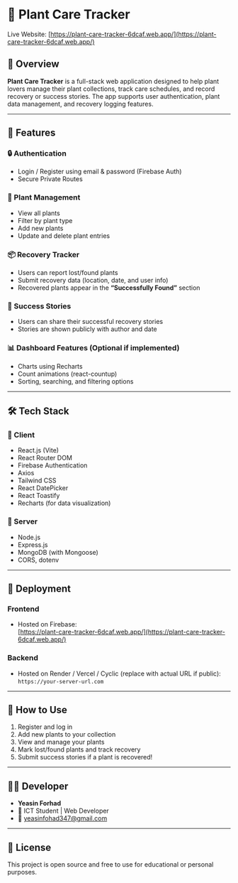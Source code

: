 # 🌿 Plant Care Tracker

Live Website: [https://plant-care-tracker-6dcaf.web.app/](https://plant-care-tracker-6dcaf.web.app/)

## 🧠 Overview

**Plant Care Tracker** is a full-stack web application designed to help plant lovers manage their plant collections, track care schedules, and record recovery or success stories. The app supports user authentication, plant data management, and recovery logging features.

---

## 🔗 Features

### 🔒 Authentication
- Login / Register using email & password (Firebase Auth)
- Secure Private Routes

### 🌱 Plant Management
- View all plants
- Filter by plant type
- Add new plants
- Update and delete plant entries

### 📦 Recovery Tracker
- Users can report lost/found plants
- Submit recovery data (location, date, and user info)
- Recovered plants appear in the **“Successfully Found”** section

### 💬 Success Stories
- Users can share their successful recovery stories
- Stories are shown publicly with author and date

### 📊 Dashboard Features (Optional if implemented)
- Charts using Recharts
- Count animations (react-countup)
- Sorting, searching, and filtering options

---

## 🛠️ Tech Stack

### 🔹 Client
- React.js (Vite)
- React Router DOM
- Firebase Authentication
- Axios
- Tailwind CSS
- React DatePicker
- React Toastify
- Recharts (for data visualization)

### 🔹 Server
- Node.js
- Express.js
- MongoDB (with Mongoose)
- CORS, dotenv

---

## 🚀 Deployment

### Frontend
- Hosted on Firebase:  
  [https://plant-care-tracker-6dcaf.web.app/](https://plant-care-tracker-6dcaf.web.app/)

### Backend
- Hosted on Render / Vercel / Cyclic (replace with actual URL if public):  
  `https://your-server-url.com`

---

## 🧪 How to Use

1. Register and log in
2. Add new plants to your collection
3. View and manage your plants
4. Mark lost/found plants and track recovery
5. Submit success stories if a plant is recovered!

---

## 👨‍💻 Developer

- **Yeasin Forhad**
- 💼 ICT Student | Web Developer
- 📧 yeasinfohad347@gmail.com

---

## 📄 License

This project is open source and free to use for educational or personal purposes.

